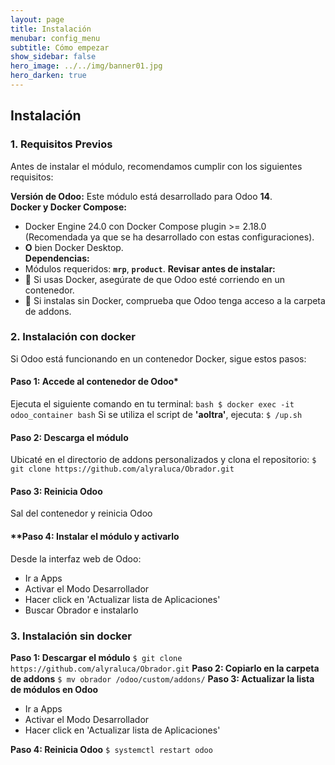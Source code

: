 ```yaml
---
layout: page
title: Instalación
menubar: config_menu
subtitle: Cómo empezar
show_sidebar: false
hero_image: ../../img/banner01.jpg 
hero_darken: true
---
```

## **Instalación**

### **1. Requisitos Previos**  

Antes de instalar el módulo, recomendamos cumplir con los siguientes requisitos:  

**Versión de Odoo:** Este módulo está desarrollado para Odoo **14**.  
**Docker y Docker Compose:** 
  - Docker Engine 24.0 con Docker Compose plugin >= 2.18.0 (Recomendada ya que se ha desarrollado con estas configuraciones). 
  - **O** bien Docker Desktop.  
**Dependencias:**  
  - Módulos requeridos: **`mrp`**, **`product`**.
**Revisar antes de instalar:**
- 🔹 Si usas Docker, asegúrate de que Odoo esté corriendo en un contenedor.  
- 🔹 Si instalas sin Docker, comprueba que Odoo tenga acceso a la carpeta de addons.

### **2. Instalación con docker**
Si Odoo está funcionando en un contenedor Docker, sigue estos pasos:

#### **Paso 1: Accede al contenedor de Odoo***
Ejecuta el siguiente comando en tu terminal:
     ``` bash
    $ docker exec -it odoo_container bash
     ```
Si se utiliza el script de **'aoltra'**, ejecuta:
     ```
    $ /up.sh 
    ```
#### **Paso 2: Descarga el módulo**
Ubicaté en el directorio de addons personalizados y clona el repositorio:
     ```
   $ git clone https://github.com/alyraluca/Obrador.git
    ```
#### **Paso 3: Reinicia Odoo**
Sal del contenedor y reinicia Odoo

#### **Paso 4: Instalar el módulo y activarlo
Desde la interfaz web de Odoo:
   - Ir a Apps
   - Activar el Modo Desarrollador
   - Hacer click en 'Actualizar lista de Aplicaciones'
   - Buscar Obrador e instalarlo

### 3. Instalación sin docker
**Paso 1: Descargar el módulo**
    ```
   $ git clone https://github.com/alyraluca/Obrador.git
    ```
**Paso 2: Copiarlo en la carpeta de addons**
     ```
    $ mv obrador /odoo/custom/addons/
     ```
**Paso 3: Actualizar la lista de módulos en Odoo**
   - Ir a Apps
   - Activar el Modo Desarrollador
   - Hacer click en 'Actualizar lista de Aplicaciones'
  
**Paso 4: Reinicia Odoo**
    ```
    $ systemctl restart odoo
    ```
   

